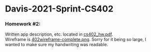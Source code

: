 # Davis-2021-Sprint-CS402

### Homework #2:

Written app description, etc. located in [cs402_hw.pdf](https://github.com/PaisleyMeadow/Davis-2021-Spring-CS402/blob/main/cs402_hw2.pdf).   
Wireframe is [402wireframe-complete.png](https://github.com/PaisleyMeadow/Davis-2021-Spring-CS402/blob/main/402wireframe-complete.png). Sorry for it being so large, I wanted to make sure my handwriting was readable. 
